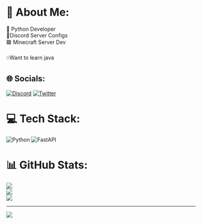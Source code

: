 # 💫 About Me:
🐍 Python Developer <br>📱Discord Server Configs<br>🟩 Minecraft Server Dev<br><br>🀄Want to learn java


## 🌐 Socials:
[![Discord](https://img.shields.io/badge/Discord-%237289DA.svg?logo=discord&logoColor=white)](https://discord.gg/Binaris#3798) [![Twitter](https://img.shields.io/badge/Twitter-%231DA1F2.svg?logo=Twitter&logoColor=white)](https://twitter.com/BadBinary01) 

# 💻 Tech Stack:
![Python](https://img.shields.io/badge/python-3670A0?style=for-the-badge&logo=python&logoColor=ffdd54) ![FastAPI](https://img.shields.io/badge/FastAPI-005571?style=for-the-badge&logo=fastapi)
# 📊 GitHub Stats:
![](https://github-readme-stats.vercel.app/api?username=Binaris00&theme=nord&hide_border=false&include_all_commits=false&count_private=false)<br/>
![](https://github-readme-streak-stats.herokuapp.com/?user=Binaris00&theme=nord&hide_border=false)<br/>
![](https://github-readme-stats.vercel.app/api/top-langs/?username=Binaris00&theme=nord&hide_border=false&include_all_commits=false&count_private=false&layout=compact)

---
[![](https://visitcount.itsvg.in/api?id=Binaris00&icon=0&color=0)](https://visitcount.itsvg.in)

<!-- Proudly created with GPRM ( https://gprm.itsvg.in ) -->

